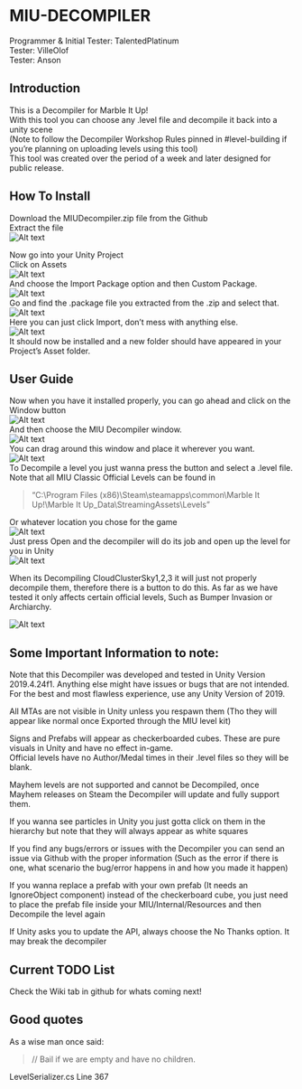 # MIU-DECOMPILER
Programmer & Initial Tester: TalentedPlatinum\
Tester: VilleOlof\
Tester: Anson

## Introduction
This is a Decompiler for Marble It Up!\
With this tool you can choose any .level file and decompile it back into a unity scene\
(Note to follow the Decompiler Workshop Rules pinned in #level-building if you’re planning on uploading levels using this tool)\
This tool was created over the period of a week and later designed for public release.

## How To Install

Download the MIUDecompiler.zip file from the Github\
Extract the file\
![Alt text](https://cdn.discordapp.com/attachments/777621998725234719/870768702742732850/unknown.png)

Now go into your Unity Project\
Click on Assets\
![Alt text](https://cdn.discordapp.com/attachments/365772775832420353/870762521840210010/unknown.png)\
And choose the Import Package option and then Custom Package.\
![Alt text](https://cdn.discordapp.com/attachments/365772775832420353/870762530904100884/unknown.png)\
Go and find the .package file you extracted from the .zip and select that.\
![Alt text](https://cdn.discordapp.com/attachments/365772775832420353/870762538554519612/unknown.png)\
Here you can just click Import, don’t mess with anything else.\
![Alt text](https://cdn.discordapp.com/attachments/365772775832420353/870762544682385428/unknown.png)\
It should now be installed and a new folder should have appeared in your Project’s Asset folder.

## User Guide

Now when you have it installed properly, you can go ahead and click on the Window button\
![Alt text](https://cdn.discordapp.com/attachments/365772775832420353/870762553444290600/unknown.png)\
And then choose the MIU Decompiler window.\
![Alt text](https://cdn.discordapp.com/attachments/365772775832420353/870762560276815882/unknown.png)\
You can drag around this window and place it wherever you want.\
![Alt text](https://cdn.discordapp.com/attachments/365772775832420353/870762566941573160/unknown.png)\
To Decompile a level you just wanna press the button and select a .level file. \
Note that all MIU Classic Official Levels can be found in

>“C:\Program Files (x86)\Steam\steamapps\common\Marble It Up!\Marble It Up_Data\StreamingAssets\Levels”

Or whatever location you chose for the game\
![Alt text](https://cdn.discordapp.com/attachments/365772775832420353/870762574118002738/unknown.png)\
Just press Open and the decompiler will do its job and open up the level for you in Unity\
![Alt text](https://cdn.discordapp.com/attachments/365772775832420353/870762581814575124/unknown.png)

When its Decompiling CloudClusterSky1,2,3 it will just not properly decompile them, therefore there is a button to do this. As far as we have tested it only affects certain official levels, Such as Bumper Invasion or Archiarchy.

![Alt text](https://cdn.discordapp.com/attachments/365772775832420353/870762587892092938/unknown.png)

## Some Important Information to note:
Note that this Decompiler was developed and tested in Unity Version 2019.4.24f1. Anything else might have issues or bugs that are not intended. For the best and most flawless experience, use any Unity Version of 2019.

All MTAs are not visible in Unity unless you respawn them (Tho they will appear like normal once Exported through the MIU level kit)

Signs and Prefabs will appear as checkerboarded cubes. These are pure visuals in Unity and have no effect in-game.\
Official levels have no Author/Medal times in their .level files so they will be blank.

Mayhem levels are not supported and cannot be Decompiled, once Mayhem releases on Steam the Decompiler will update and fully support them.

If you wanna see particles in Unity you just gotta click on them in the hierarchy but note that they will always appear as white squares 

If you find any bugs/errors or issues with the Decompiler you can send an issue via Github with the proper information (Such as the error if there is one, what scenario the bug/error happens in and how you made it happen)

If you wanna replace a prefab with your own prefab (It needs an IgnoreObject component) instead of the checkerboard cube, you just need to place the prefab file inside your MIU/Internal/Resources and then Decompile the level again

If Unity asks you to update the API, always choose the No Thanks option. It may break the decompiler

## Current TODO List

Check the Wiki tab in github for whats coming next!

## Good quotes

As a wise man once said:

>// Bail if we are empty and have no children.

LevelSerializer.cs Line 367
